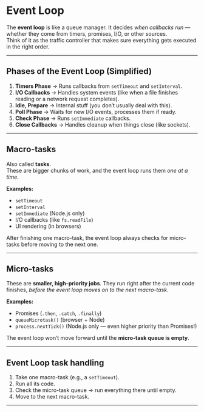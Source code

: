 # Event Loop

The **event loop** is like a queue manager. It decides *when callbacks run* — whether they come from timers, promises, I/O, or other sources.  
Think of it as the traffic controller that makes sure everything gets executed in the right order.  

---

## Phases of the Event Loop (Simplified)

1. **Timers Phase** → Runs callbacks from `setTimeout` and `setInterval`.  
2. **I/O Callbacks** → Handles system events (like when a file finishes reading or a network request completes).  
3. **Idle, Prepare** → Internal stuff (you don’t usually deal with this).  
4. **Poll Phase** → Waits for new I/O events, processes them if ready.  
5. **Check Phase** → Runs `setImmediate` callbacks.  
6. **Close Callbacks** → Handles cleanup when things close (like sockets).  

---

##  Macro-tasks

Also called **tasks**.  
These are bigger chunks of work, and the event loop runs them *one at a time*.  

**Examples:**  
- `setTimeout`  
- `setInterval`  
- `setImmediate` (Node.js only)  
- I/O callbacks (like `fs.readFile`)  
- UI rendering (in browsers)  

 After finishing one macro-task, the event loop always checks for micro-tasks before moving to the next one.  

---

## Micro-tasks

These are **smaller, high-priority jobs**. They run right after the current code finishes, *before the event loop moves on to the next macro-task*.  

**Examples:**  
- Promises (`.then`, `.catch`, `.finally`)  
- `queueMicrotask()` (browser + Node)  
- `process.nextTick()` (Node.js only — even higher priority than Promises!)  

The event loop won’t move forward until the **micro-task queue is empty**.  

---

##  Event Loop task handling
1. Take one macro-task (e.g., a `setTimeout`).  
2. Run all its code.  
3. Check the micro-task queue → run everything there until empty.  
4. Move to the next macro-task.  

---

